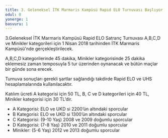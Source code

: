 ```yaml
---
title: 3. Geleneksel İTK Marmaris Kampüsü Rapid ELO Turnuvası Başlıyor!
odul: 0
yonerge: 1
basvuru: 1
---
```


3.Geleneksel İTK Marmaris Kampüsü Rapid ELO Satranç Turnuvası A,B,C,D ve Minikler kategorileri için 1 Nisan 2018 tarihinden İTK Marmaris Kampüsü'nde gerçekleştirilecek.

A,B,C,D kategorilerinde 45 dakika, Minikler kategorisinde 25 dakika eklemesiz zaman temposuyla 5 tur üzerinden oynanacak ve bütün maçlar bir günde sona erecek.

Turnuva sonuçları gerekli şartlar sağlandığı takdirde Rapid ELO ve UHS hesaplamalarında kullanılacaktır.

Katılım ücreti A kategorisi için 50 TL, B, C ve D kategorileri için 40 TL, Minikler kategorisi için 30 TL’dir.

- A Kategorisi: ELO ve UKD si 2200’ün altındaki sporcular
- B Kategorisi:	ELO ve UKD si 1300’ün altındaki sporcular
- C Kategorisi: (9-10 Yaş)	2008 ve 2009 doğumlu sporcular
- D Kategorisi: (7-8 Yaş)	2010 ve 2011 doğumlu sporcular
- Minikler: (5-6 Yaş)	2012 ve 2013 doğumlu sporcular
